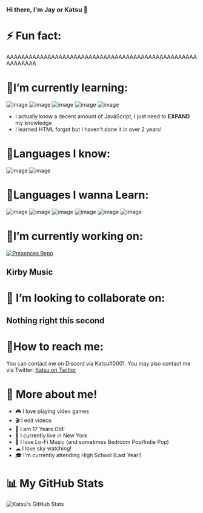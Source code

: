 ### Hi there, I'm Jay or Katsu 👋

# ⚡ Fun fact: 
AAAAAAAAAAAAAAAAAAAAAAAAAAAAAAAAAAAAAAAAAAAAAAAAAAAAAAAAAAA

# 🌱I’m currently learning:
![image](	https://img.shields.io/badge/HTML5-E34F26?style=for-the-badge&logo=html5&logoColor=white) ![image](https://img.shields.io/badge/Vue.js-35495E?style=for-the-badge&logo=vue.js&logoColor=4FC08D) ![image](https://img.shields.io/badge/React-20232A?style=for-the-badge&logo=react&logoColor=61DAFB) ![image](https://img.shields.io/badge/CSS-239120?&style=for-the-badge&logo=css3&logoColor=white) ![image](https://img.shields.io/badge/JavaScript-F7DF1E?style=for-the-badge&logo=javascript&logoColor=black)
- I actually know a decent amount of JavaScript, I just need to **EXPAND** my knowledge
- I learned HTML forgot but I haven't done it in over 2 years!

# 🧠Languages I know: 
![image](	https://img.shields.io/badge/HTML5-E34F26?style=for-the-badge&logo=html5&logoColor=white) ![image](https://img.shields.io/badge/JavaScript-F7DF1E?style=for-the-badge&logo=javascript&logoColor=black)

# 💭Languages I wanna Learn:
![image](https://img.shields.io/badge/C%2B%2B-00599C?style=for-the-badge&logo=c%2B%2B&logoColor=white) ![image](	https://img.shields.io/badge/C-00599C?style=for-the-badge&logo=c&logoColor=white) ![image](https://img.shields.io/badge/Java-ED8B00?style=for-the-badge&logo=java&logoColor=white) ![image](https://img.shields.io/badge/Bootstrap-563D7C?style=for-the-badge&logo=bootstrap&logoColor=white) ![image](https://img.shields.io/badge/next.js-000000?style=for-the-badge&logo=next.js&logoColor=white) ![image](https://img.shields.io/badge/typescrpt-000000?style=for-the-badge&logo=typescript&logoColor=1974D2)

# 📝I’m currently working on:

[![Presences Repo](https://github-readme-stats.vercel.app/api/pin/?username=tenKatsu&repo=Presences)](https://github.com/tenKatsu/Presences)

## Kirby Music

# 🤝 I’m looking to collaborate on:

## Nothing right this second

# 📩How to reach me:
You can contact me on Discord via Katsu#0001. 
You may also contact me via Twitter: [Katsu on Twitter](https://twitter.com/real_katsu)

# 👤 More about me!
- 🎮 I love playing video games 
- 🎬 I edit videos 
- 👶 I am 17 Years Old!
- 📍 I currently live in New York
- 🎵 I love Lo-Fi Music (and sometimes Bedroom Pop/Indie Pop)
- ☁ I love sky watching!
- 🎓 I'm currently attending High School (Last Year!)
# 📊 My GitHub Stats
![Katsu's GitHub Stats](https://github-readme-stats.vercel.app/api?username=tenKatsu&bg_color=70,914ec2,63b7e6&title_color=324bad&text_color=5f1d8a&show_icons=true&icon_color=1974D2)
